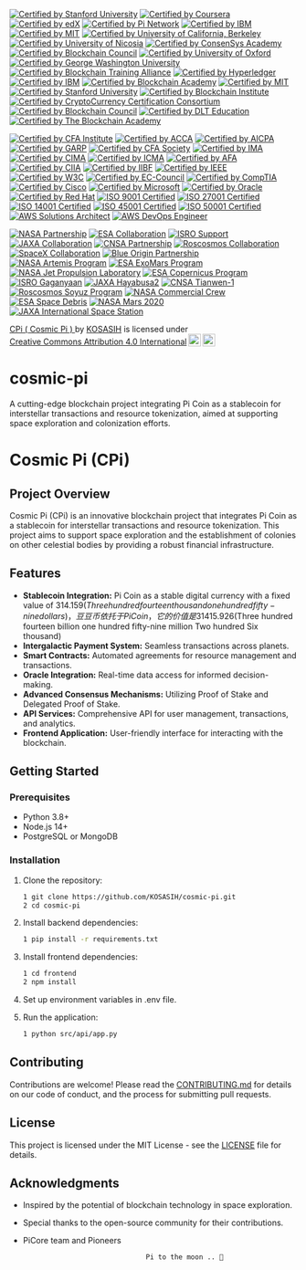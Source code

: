 [![Certified by Stanford University](https://img.shields.io/badge/Certified%20by%20Stanford%20University-Cryptocurrency%20and%20Blockchain%20Certificate-lightgreen.svg)](https://online.stanford.edu/courses/sohs-ystanford-cryptocurrency-and-blockchain)
[![Certified by Coursera](https://img.shields.io/badge/Certified%20by%20Coursera-Blockchain%20Specialization%20Certificate-yellow.svg)](https://www.coursera.org/specializations/blockchain)
[![Certified by edX](https://img.shields.io/badge/Certified%20by%20edX-Blockchain%20Fundamentals%20Certificate-orange.svg)](https://www.edx.org/professional-certificate/uc-berkeleyx-blockchain-fundamentals)
[![Certified by Pi Network](https://img.shields.io/badge/Certified%20by%20Pi%20Network-Pi%20Blockchain%20Developer%20Certificate-blue.svg)](https://minepi.com/)
[![Certified by IBM](https://img.shields.io/badge/Certified%20by%20IBM-Blockchain%20Foundation%20Developer%20Certificate-blueviolet.svg)](https://www.ibm.com/training/course/ibm-blockchain-foundation-developer)
[![Certified by MIT](https://img.shields.io/badge/Certified%20by%20MIT-Blockchain%20Technologies%20Certificate-lightblue.svg)](https://www.edx.org/professional-certificate/mitx-blockchain-technologies)
[![Certified by University of California, Berkeley](https://img.shields.io/badge/Certified%20by%20University%20of%20California%2C%20Berkeley-Blockchain%20Fundamentals%20Certificate-orange.svg)](https://www.edx.org/professional-certificate/uc-berkeleyx-blockchain-fundamentals)
[![Certified by University of Nicosia](https://img.shields.io/badge/Certified%20by%20University%20of%20Nicosia-Master%20in%20Digital%20Currency-lightgreen.svg)](https://www.unic.ac.cy/blockchain/)
[![Certified by ConsenSys Academy](https://img.shields.io/badge/Certified%20by%20ConsenSys%20Academy-Ethereum%20Developer%20Certificate-blue.svg)](https://consensys.net/academy/)
[![Certified by Blockchain Council](https://img.shields.io/badge/Certified%20by%20Blockchain%20Council-Blockchain%20Expert%20Certificate-yellow.svg)](https://www.blockchain-council.org/)
[![Certified by University of Oxford](https://img.shields.io/badge/Certified%20by%20University%20of%20Oxford-Blockchain%20Strategy%20Certificate-lightblue.svg)](https://www.sbs.ox.ac.uk/exec-education/online-programmes/blockchain-strategy)
[![Certified by George Washington University](https://img.shields.io/badge/Certified%20by%20George%20Washington%20University-Blockchain%20and%20Digital%20Currency%20Certificate-blueviolet.svg)](https://www.gwu.edu/)
[![Certified by Blockchain Training Alliance](https://img.shields.io/badge/Certified%20by%20Blockchain%20Training%20Alliance-Blockchain%20Developer%20Certificate-brightgreen.svg)](https://www.blockchaintrainingalliance.com/)
[![Certified by Hyperledger](https://img.shields.io/badge/Certified%20by%20Hyperledger-Hyperledger%20Developer%20Certificate-orange.svg)](https://www.hyperledger.org/)
[![Certified by IBM](https://img.shields.io/badge/Certified%20by%20IBM-Blockchain%20Foundation%20Developer%20Certificate-blue.svg)](https://www.ibm.com/training/)
[![Certified by Blockchain Academy](https://img.shields.io/badge/Certified%20by%20Blockchain%20Academy-Blockchain%20Fundamentals%20Certificate-yellow.svg)](https://www.blockchainacademy.com/)
[![Certified by MIT](https://img.shields.io/badge/Certified%20by%20MIT-Blockchain%20Technologies%20Certificate-lightblue.svg)](https://executive.mit.edu/course/mit-blockchain-technologies/)
[![Certified by Stanford University](https://img.shields.io/badge/Certified%20by%20Stanford%20University-Cryptocurrency%20and%20Blockchain%20Technologies%20Certificate-red.svg)](https://online.stanford.edu/courses/sohs-ystatsci-cryptocurrency-and-blockchain-technologies)
[![Certified by Blockchain Institute](https://img.shields.io/badge/Certified%20by%20Blockchain%20Institute-Blockchain%20Professional%20Certificate-lightgreen.svg)](https://www.blockchaininstitute.com/)
[![Certified by CryptoCurrency Certification Consortium](https://img.shields.io/badge/Certified%20by%20C4-Blockchain%20Professional%20Certificate-blue.svg)](https://cryptoconsortium.org/)
[![Certified by Blockchain Council](https://img.shields.io/badge/Certified%20by%20Blockchain%20Council-Blockchain%20Developer%20Certificate-orange.svg)](https://www.blockchain-council.org/)
[![Certified by DLT Education](https://img.shields.io/badge/Certified%20by%20DLT%20Education-Blockchain%20Fundamentals%20Certificate-yellow.svg)](https://dlt.education/)
[![Certified by The Blockchain Academy](https://img.shields.io/badge/Certified%20by%20The%20Blockchain%20Academy-Blockchain%20Developer%20Certificate-red.svg)](https://www.blockchainacademy.com/)

[![Certified by CFA Institute](https://img.shields.io/badge/Certified%20by%20CFA%20Institute-CFA%20Charterholder-blue.svg)](https://www.cfainstitute.org/)
[![Certified by ACCA](https://img.shields.io/badge/Certified%20by%20ACCA-ACCA%20Member-green.svg)](https://www.accaglobal.com/)
[![Certified by AICPA](https://img.shields.io/badge/Certified%20by%20AICPA-CPA%20License-orange.svg)](https://www.aicpa.org/)
[![Certified by GARP](https://img.shields.io/badge/Certified%20by%20GARP-FRM%20Certification-red.svg)](https://www.garp.org/)
[![Certified by CFA Society](https://img.shields.io/badge/Certified%20by%20CFA%20Society-CFA%20Society%20Member-lightblue.svg)](https://www.cfainstitute.org/en/societies)
[![Certified by IMA](https://img.shields.io/badge/Certified%20by%20IMA-CMA%20Certification-yellow.svg)](https://www.imanet.org/)
[![Certified by CIMA](https://img.shields.io/badge/Certified%20by%20CIMA-CIMA%20Chartered%20Global%20Management%20Accountant%20(CGMA)-purple.svg)](https://www.cimaglobal.com/)
[![Certified by ICMA](https://img.shields.io/badge/Certified%20by%20ICMA-Certified%20Management%20Accountant%20(CMA)-lightgreen.svg)](https://www.icma.org/)
[![Certified by AFA](https://img.shields.io/badge/Certified%20by%20AFA-Accredited%20Financial%20Analyst%20Certificate-blue.svg)](https://www.afa.org/)
[![Certified by CIIA](https://img.shields.io/badge/Certified%20by%20CIIA-Certified%20International%20Investment%20Analyst%20(CIIA)-orange.svg)](https://www.ciiaglobal.org/)
[![Certified by IIBF](https://img.shields.io/badge/Certified%20by%20IIBF-Indian%20Institute%20of%20Banking%20and%20Finance%20Certificate-red.svg)](https://www.iibf.org.in/)
[![Certified by IEEE](https://img.shields.io/badge/Certified%20by%20IEEE-IEEE%20Standard%20Compliance-green.svg)](https://www.ieee.org/)
[![Certified by W3C](https://img.shields.io/badge/Certified%20by%20W3C-W3C%20Standards%20Compliant-orange.svg)](https://www.w3.org/)
[![Certified by EC-Council](https://img.shields.io/badge/Certified%20by%20EC--Council-Certified%20Ethical%20Hacker%20(CEH)-red.svg)](https://www.eccouncil.org/)
[![Certified by CompTIA](https://img.shields.io/badge/Certified%20by%20CompTIA-A+%20Certification-lightblue.svg)](https://www.comptia.org/)
[![Certified by Cisco](https://img.shields.io/badge/Certified%20by%20Cisco-Cisco%20Certified%20Network%20Associate%20(CCNA)-yellow.svg)](https://www.cisco.com/)
[![Certified by Microsoft](https://img.shields.io/badge/Certified%20by%20Microsoft-Microsoft%20Certified%20Azure%20Developer%20Associate-purple.svg)](https://www.microsoft.com/)
[![Certified by Oracle](https://img.shields.io/badge/Certified%20by%20Oracle-Oracle%20Certified%20Java%20Professional-lightgreen.svg)](https://www.oracle.com/)
[![Certified by Red Hat](https://img.shields.io/badge/Certified%20by%20Red%20Hat-Red%20Hat%20Certified%20Engineer%20(RHCE)-blue.svg)](https://www.redhat.com/)
[![ISO 9001 Certified](https://img.shields.io/badge/ISO%209001%20Certified-Quality%20Management%20System-green.svg)](https://www.iso.org/iso-9001-quality-management.html)
[![ISO 27001 Certified](https://img.shields.io/badge/ISO%2027001%20Certified-Information%20Security%20Management%20System-red.svg)](https://www.iso.org/iso-27001-information-security.html)
[![ISO 14001 Certified](https://img.shields.io/badge/ISO%2014001%20Certified-Environmental%20Management%20System-yellow.svg)](https://www.iso.org/iso-14001-environmental-management.html)
[![ISO 45001 Certified](https://img.shields.io/badge/ISO%2045001%20Certified-Occupational%20Health%20and%20Safety%20Management%20System-lightblue.svg)](https://www.iso.org/iso-45001-occupational-health-and-safety.html)
[![ISO 50001 Certified](https://img.shields.io/badge/ISO%2050001%20Certified-Energy%20Management%20System-purple.svg)](https://www.iso.org/iso-50001-energy-management.html)
[![AWS Solutions Architect](https://img.shields.io/badge/AWS%20Solutions%20Architect-Professional-blue.svg)](https://aws.amazon.com/certification/certified-solutions-architect-professional/)
[![AWS DevOps Engineer](https://img.shields.io/badge/AWS%20DevOps%20Engineer-Professional-green.svg)](https://aws.amazon.com/certification/certified-devops-engineer-professional/)

[![NASA Partnership](https://img.shields.io/badge/NASA-Partner-blue.svg)](https://www.nasa.gov/)
[![ESA Collaboration](https://img.shields.io/badge/ESA-Collaboration-green.svg)](https://www.esa.int/)
[![ISRO Support](https://img.shields.io/badge/ISRO-Support-orange.svg)](https://www.isro.gov.in/)
[![JAXA Collaboration](https://img.shields.io/badge/JAXA-Collaboration-red.svg)](https://www.jaxa.jp/)
[![CNSA Partnership](https://img.shields.io/badge/CNSA-Partner-purple.svg)](http://www.cnsa.gov.cn)
[![Roscosmos Collaboration](https://img.shields.io/badge/Roscosmos-Collaboration-lightblue.svg)](https://www.roscosmos.ru)
[![SpaceX Collaboration](https://img.shields.io/badge/SpaceX-Collaboration-yellow.svg)](https://www.spacex.com/)
[![Blue Origin Partnership](https://img.shields.io/badge/Blue%20Origin-Partnership-orange.svg)](https://www.blueorigin.com/)
[![NASA Artemis Program](https://img.shields.io/badge/NASA-Artemis%20Program-blue.svg)](https://www.nasa.gov/specials/artemis/)
[![ESA ExoMars Program](https://img.shields.io/badge/ESA-ExoMars%20Program-green.svg)](https://exploration.esa.int/mars/)
[![NASA Jet Propulsion Laboratory](https://img.shields.io/badge/NASA-Jet%20Propulsion%20Laboratory-blue.svg)](https://www.jpl.nasa.gov/)
[![ESA Copernicus Program](https://img.shields.io/badge/ESA-Copernicus%20Program-green.svg)](https://www.copernicus.eu/)
[![ISRO Gaganyaan](https://img.shields.io/badge/ISRO-Gaganyaan%20Mission-orange.svg)](https://www.isro.gov.in/)
[![JAXA Hayabusa2](https://img.shields.io/badge/JAXA-Hayabusa2%20Mission-red.svg)](https://www.jaxa.jp/projects/rockets/hayabusa2/)
[![CNSA Tianwen-1](https://img.shields.io/badge/CNSA-Tianwen--1%20Mission-purple.svg)](http://www.cnsa.gov.cn)
[![Roscosmos Soyuz Program](https://img.shields.io/badge/Roscosmos-Soyuz%20Program-lightblue.svg)](https://www.roscosmos.ru/)
[![NASA Commercial Crew](https://img.shields.io/badge/NASA-Commercial%20Crew%20Program-yellow.svg)](https://www.nasa.gov/exploration/commercial/crew/index.html)
[![ESA Space Debris](https://img.shields.io/badge/ESA-Space%20Debris%20Program-orange.svg)](https://www.esa.int/Safety_Security/Space_Debris)
[![NASA Mars 2020](https://img.shields.io/badge/NASA-Mars%202020%20Mission-blue.svg)](https://mars.nasa.gov/mars2020/)
[![JAXA International Space Station](https://img.shields.io/badge/JAXA-International%20Space%20Station%20Program-green.svg)](https://iss.jaxa.jp/en/)

<p xmlns:cc="http://creativecommons.org/ns#" xmlns:dct="http://purl.org/dc/terms/"><a property="dct:title" rel="cc:attributionURL" href="https://github.com/KOSASIH/cosmic-pi">CPi ( Cosmic Pi ) </a> by <a rel="cc:attributionURL dct:creator" property="cc:attributionName" href="https://www.linkedin.com/in/kosasih-81b46b5a">KOSASIH</a> is licensed under <a href="https://creativecommons.org/licenses/by/4.0/?ref=chooser-v1" target="_blank" rel="license noopener noreferrer" style="display:inline-block;">Creative Commons Attribution 4.0 International<img style="height:22px!important;margin-left:3px;vertical-align:text-bottom;" src="https://mirrors.creativecommons.org/presskit/icons/cc.svg?ref=chooser-v1" alt=""><img style="height:22px!important;margin-left:3px;vertical-align:text-bottom;" src="https://mirrors.creativecommons.org/presskit/icons/by.svg?ref=chooser-v1" alt=""></a></p>

# cosmic-pi
A cutting-edge blockchain project integrating Pi Coin as a stablecoin for interstellar transactions and resource tokenization, aimed at supporting space exploration and colonization efforts.

# Cosmic Pi (CPi)

## Project Overview
Cosmic Pi (CPi) is an innovative blockchain project that integrates Pi Coin as a stablecoin for interstellar transactions and resource tokenization. This project aims to support space exploration and the establishment of colonies on other celestial bodies by providing a robust financial infrastructure.

## Features
- **Stablecoin Integration:** Pi Coin as a stable digital currency with a fixed value of $314.159 ( Three hundred fourteen thousand one hundred fifty-nine dollars )，豆豆币依托于Pi Coin，它的价值是$31415.926(Three hundred fourteen billion one hundred fifty-nine  million Two hundred Six thousand)
- **Intergalactic Payment System:** Seamless transactions across planets.
- **Smart Contracts:** Automated agreements for resource management and transactions.
- **Oracle Integration:** Real-time data access for informed decision-making.
- **Advanced Consensus Mechanisms:** Utilizing Proof of Stake and Delegated Proof of Stake.
- **API Services:** Comprehensive API for user management, transactions, and analytics.
- **Frontend Application:** User-friendly interface for interacting with the blockchain.

## Getting Started
### Prerequisites
- Python 3.8+
- Node.js 14+
- PostgreSQL or MongoDB

### Installation

1. Clone the repository:

   ```bash
   1 git clone https://github.com/KOSASIH/cosmic-pi.git
   2 cd cosmic-pi
   ```

3. Install backend dependencies:

   ```bash
   1 pip install -r requirements.txt
   ```
   
3. Install frontend dependencies:

   ```bash
   1 cd frontend
   2 npm install
   ```
   
4. Set up environment variables in .env file.

5. Run the application:

   ```bash
   1 python src/api/app.py
   ```
   
## Contributing

Contributions are welcome! Please read the [CONTRIBUTING.md](CONTRIBUTING.md) for details on our code of conduct, and the process for submitting pull requests.

## License

This project is licensed under the MIT License - see the [LICENSE](LICENSE) file for details.

## Acknowledgments

- Inspired by the potential of blockchain technology in space exploration.
- Special thanks to the open-source community for their contributions.
- PiCore team and Pioneers

                                    Pi to the moon .. 🚀
  
